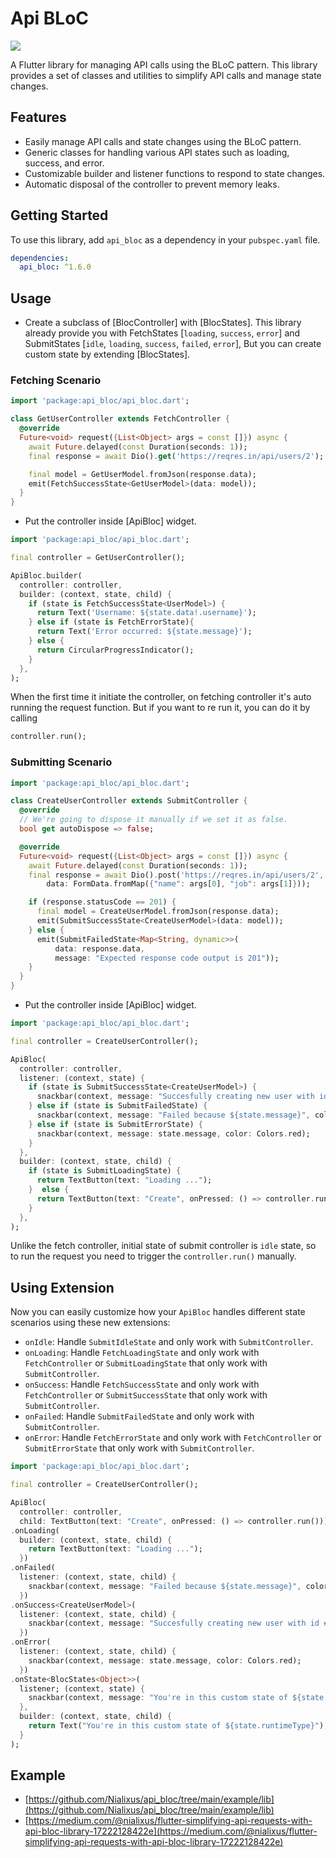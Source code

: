 # Api BLoC
<a href='https://pub.dev/packages/api_bloc'><img src='https://img.shields.io/pub/v/api_bloc.svg?logo=flutter&color=blue&style=flat-square'/></a>

A Flutter library for managing API calls using the BLoC pattern. This library provides a set of classes and utilities to simplify API calls and manage state changes.

## Features
- Easily manage API calls and state changes using the BLoC pattern.
- Generic classes for handling various API states such as loading, success, and error.
- Customizable builder and listener functions to respond to state changes.
- Automatic disposal of the controller to prevent memory leaks.

## Getting Started
To use this library, add `api_bloc` as a dependency in your `pubspec.yaml` file.

```yaml
dependencies:
  api_bloc: ^1.6.0
```

## Usage
- Create a subclass of [BlocController] with [BlocStates].
  This library already provide you with FetchStates [`loading`, `success`, `error`] and SubmitStates [`idle`, `loading`, `success`, `failed`, `error`],
  But you can create custom state by extending [BlocStates].

### Fetching Scenario

```dart
import 'package:api_bloc/api_bloc.dart';

class GetUserController extends FetchController {
  @override
  Future<void> request({List<Object> args = const []}) async {
    await Future.delayed(const Duration(seconds: 1));
    final response = await Dio().get('https://reqres.in/api/users/2');

    final model = GetUserModel.fromJson(response.data);
    emit(FetchSuccessState<GetUserModel>(data: model));
  }
}
```

- Put the controller inside [ApiBloc] widget.

```dart
import 'package:api_bloc/api_bloc.dart';

final controller = GetUserController();

ApiBloc.builder(
  controller: controller,
  builder: (context, state, child) {
    if (state is FetchSuccessState<UserModel>) {
      return Text('Username: ${state.data!.username}');
    } else if (state is FetchErrorState){
      return Text('Error occurred: ${state.message}');
    } else {
      return CircularProgressIndicator();
    }
  },
);
```
When the first time it initiate the controller, on fetching controller it's auto running the request function. But if you want to re run it, you can do it by calling

```dart
controller.run();
```

### Submitting Scenario

```dart
import 'package:api_bloc/api_bloc.dart';

class CreateUserController extends SubmitController {
  @override
  // We're going to dispose it manually if we set it as false.
  bool get autoDispose => false;

  @override
  Future<void> request({List<Object> args = const []}) async {
    await Future.delayed(const Duration(seconds: 1));
    final response = await Dio().post('https://reqres.in/api/users/2',
        data: FormData.fromMap({"name": args[0], "job": args[1]}));

    if (response.statusCode == 201) {
      final model = CreateUserModel.fromJson(response.data);
      emit(SubmitSuccessState<CreateUserModel>(data: model));
    } else {
      emit(SubmitFailedState<Map<String, dynamic>>(
          data: response.data,
          message: "Expected response code output is 201"));
    }
  }
}
```

- Put the controller inside [ApiBloc] widget.

```dart
import 'package:api_bloc/api_bloc.dart';

final controller = CreateUserController();

ApiBloc(
  controller: controller,
  listener: (context, state) {
    if (state is SubmitSuccessState<CreateUserModel>) {
      snackbar(context, message: "Succesfully creating new user with id #${state.data!.id}");
    } else if (state is SubmitFailedState) {
      snackbar(context, message: "Failed because ${state.message}", color: Colors.grey);
    } else if (state is SubmitErrorState) {
      snackbar(context, message: state.message, color: Colors.red);
    }
  },
  builder: (context, state, child) {
    if (state is SubmitLoadingState) {
      return TextButton(text: "Loading ...");
    }  else {
      return TextButton(text: "Create", onPressed: () => controller.run());
    }
  },
);
```
Unlike the fetch controller, initial state of submit controller is `idle` state, so to run the request you need to trigger the `controller.run()` manually.

## Using Extension
Now you can easily customize how your `ApiBloc` handles different state scenarios using these new extensions:

- `onIdle`: Handle `SubmitIdleState` and only work with `SubmitController`.
- `onLoading`: Handle `FetchLoadingState` and only work with `FetchController` or `SubmitLoadingState` that only work with `SubmitController`.
- `onSuccess`: Handle `FetchSuccessState` and only work with `FetchController` or `SubmitSuccessState` that only work with `SubmitController`.
- `onFailed`: Handle `SubmitFailedState` and only work with `SubmitController`.
- `onError`: Handle `FetchErrorState` and only work with `FetchController` or `SubmitErrorState` that only work with `SubmitController`.

```dart
import 'package:api_bloc/api_bloc.dart';

final controller = CreateUserController();

ApiBloc(
  controller: controller,
  child: TextButton(text: "Create", onPressed: () => controller.run()))
.onLoading(
  builder: (context, state, child) {
    return TextButton(text: "Loading ...");
  })
.onFailed(
  listener: (context, state, child) {
    snackbar(context, message: "Failed because ${state.message}", color: Colors.grey);
  })
.onSuccess<CreateUserModel>(
  listener: (context, state, child) {
    snackbar(context, message: "Succesfully creating new user with id #${state.data!.id}");
  })
.onError(
  listener: (context, state, child) {
    snackbar(context, message: state.message, color: Colors.red);
  })
.onState<BlocStates<Object>>(
  listener; (context, state) {
    snackbar(context, message: "You're in this custom state of ${state.runtimeType}");
  },
  builder: (context, state, child) {
    return Text("You're in this custom state of ${state.runtimeType}");
  }
);
```

## Example

- [https://github.com/Nialixus/api_bloc/tree/main/example/lib](https://github.com/Nialixus/api_bloc/tree/main/example/lib)
- [https://medium.com/@nialixus/flutter-simplifying-api-requests-with-api-bloc-library-17222128422e](https://medium.com/@nialixus/flutter-simplifying-api-requests-with-api-bloc-library-17222128422e)
